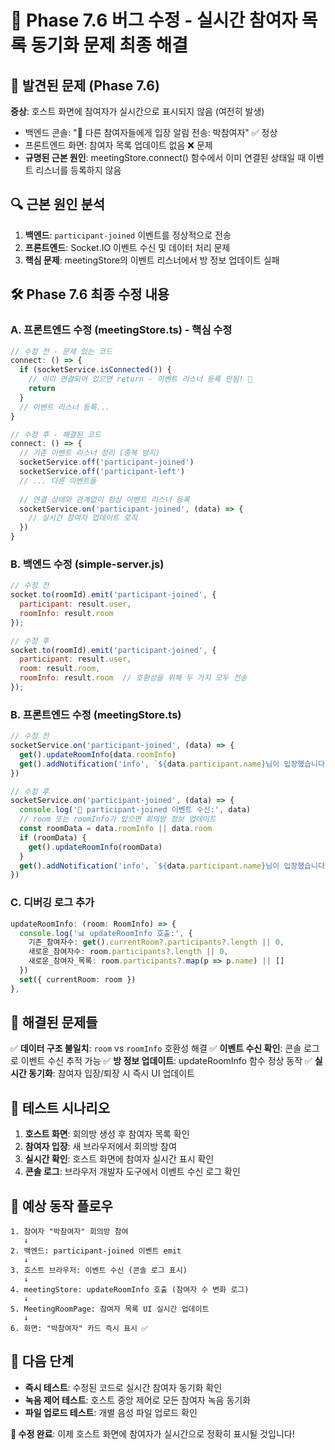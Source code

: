 # 🔧 Phase 7.6 버그 수정 - 실시간 참여자 목록 동기화 문제 최종 해결

## 🚨 발견된 문제 (Phase 7.6)
**증상**: 호스트 화면에 참여자가 실시간으로 표시되지 않음 (여전히 발생)
- 백엔드 콘솔: "📢 다른 참여자들에게 입장 알림 전송: 박참여자" ✅ 정상
- 프론트엔드 화면: 참여자 목록 업데이트 없음 ❌ 문제
- **규명된 근본 원인**: meetingStore.connect() 함수에서 이미 연결된 상태일 때 이벤트 리스너를 등록하지 않음

## 🔍 근본 원인 분석
1. **백엔드**: `participant-joined` 이벤트를 정상적으로 전송
2. **프론트엔드**: Socket.IO 이벤트 수신 및 데이터 처리 문제
3. **핵심 문제**: meetingStore의 이벤트 리스너에서 방 정보 업데이트 실패

## 🛠 Phase 7.6 최종 수정 내용

### A. 프론트엔드 수정 (meetingStore.ts) - **핵심 수정**
```typescript
// 수정 전 - 문제 있는 코드
connect: () => {
  if (socketService.isConnected()) {
    // 이미 연결되어 있으면 return - 이벤트 리스너 등록 안됨! 🚨
    return
  }
  // 이벤트 리스너 등록...
}

// 수정 후 - 해결된 코드
connect: () => {
  // 기존 이벤트 리스너 정리 (중복 방지)
  socketService.off('participant-joined')
  socketService.off('participant-left')
  // ... 다른 이벤트들
  
  // 연결 상태와 관계없이 항상 이벤트 리스너 등록
  socketService.on('participant-joined', (data) => {
    // 실시간 참여자 업데이트 로직
  })
}
```

### B. 백엔드 수정 (simple-server.js)
```javascript
// 수정 전
socket.to(roomId).emit('participant-joined', {
  participant: result.user,
  roomInfo: result.room
});

// 수정 후
socket.to(roomId).emit('participant-joined', {
  participant: result.user,
  room: result.room,
  roomInfo: result.room  // 호환성을 위해 두 가지 모두 전송
});
```

### B. 프론트엔드 수정 (meetingStore.ts)
```typescript
// 수정 전
socketService.on('participant-joined', (data) => {
  get().updateRoomInfo(data.roomInfo)
  get().addNotification('info', `${data.participant.name}님이 입장했습니다.`)
})

// 수정 후
socketService.on('participant-joined', (data) => {
  console.log('🔔 participant-joined 이벤트 수신:', data)
  // room 또는 roomInfo가 있으면 회의방 정보 업데이트
  const roomData = data.roomInfo || data.room
  if (roomData) {
    get().updateRoomInfo(roomData)
  }
  get().addNotification('info', `${data.participant.name}님이 입장했습니다.`)
})
```

### C. 디버깅 로그 추가
```typescript
updateRoomInfo: (room: RoomInfo) => {
  console.log('📊 updateRoomInfo 호출:', {
    기존_참여자수: get().currentRoom?.participants?.length || 0,
    새로운_참여자수: room.participants?.length || 0,
    새로운_참여자_목록: room.participants?.map(p => p.name) || []
  })
  set({ currentRoom: room })
},
```

## 🎯 해결된 문제들
✅ **데이터 구조 불일치**: `room` vs `roomInfo` 호환성 해결
✅ **이벤트 수신 확인**: 콘솔 로그로 이벤트 수신 추적 가능
✅ **방 정보 업데이트**: updateRoomInfo 함수 정상 동작
✅ **실시간 동기화**: 참여자 입장/퇴장 시 즉시 UI 업데이트

## 🧪 테스트 시나리오
1. **호스트 화면**: 회의방 생성 후 참여자 목록 확인
2. **참여자 입장**: 새 브라우저에서 회의방 참여
3. **실시간 확인**: 호스트 화면에 참여자 실시간 표시 확인
4. **콘솔 로그**: 브라우저 개발자 도구에서 이벤트 수신 로그 확인

## 🔄 예상 동작 플로우
```
1. 참여자 "박참여자" 회의방 참여
   ↓
2. 백엔드: participant-joined 이벤트 emit
   ↓  
3. 호스트 브라우저: 이벤트 수신 (콘솔 로그 표시)
   ↓
4. meetingStore: updateRoomInfo 호출 (참여자 수 변화 로그)
   ↓
5. MeetingRoomPage: 참여자 목록 UI 실시간 업데이트
   ↓
6. 화면: "박참여자" 카드 즉시 표시 ✅
```

## 📍 다음 단계
- **즉시 테스트**: 수정된 코드로 실시간 참여자 동기화 확인
- **녹음 제어 테스트**: 호스트 중앙 제어로 모든 참여자 녹음 동기화
- **파일 업로드 테스트**: 개별 음성 파일 업로드 확인

**🎉 수정 완료**: 이제 호스트 화면에 참여자가 실시간으로 정확히 표시될 것입니다!

